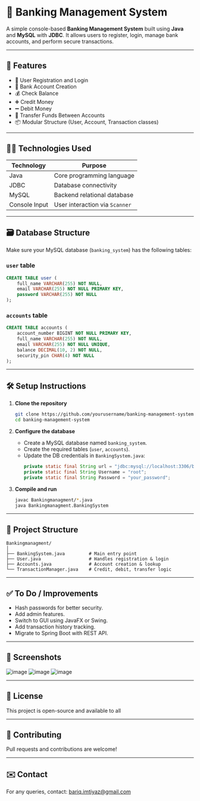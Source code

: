 # 🏦 Banking Management System

A simple console-based **Banking Management System** built using **Java** and **MySQL** with **JDBC**. It allows users to register, login, manage bank accounts, and perform secure transactions.

---

## 🚀 Features

- 🔐 User Registration and Login
- 🏦 Bank Account Creation
- 💰 Check Balance
- ➕ Credit Money
- ➖ Debit Money
- 🔄 Transfer Funds Between Accounts
- 📦 Modular Structure (User, Account, Transaction classes)

---

## 🧑‍💻 Technologies Used

| Technology     | Purpose                          |
|----------------|----------------------------------|
| Java           | Core programming language        |
| JDBC           | Database connectivity            |
| MySQL          | Backend relational database      |
| Console Input  | User interaction via `Scanner`   |

---

## 🗃️ Database Structure

Make sure your MySQL database (`banking_system`) has the following tables:

### `user` table
```sql
CREATE TABLE user (
    full_name VARCHAR(255) NOT NULL,
    email VARCHAR(255) NOT NULL PRIMARY KEY,
    password VARCHAR(255) NOT NULL
);
```

### `accounts` table
```sql
CREATE TABLE accounts (
    account_number BIGINT NOT NULL PRIMARY KEY,
    full_name VARCHAR(255) NOT NULL,
    email VARCHAR(255) NOT NULL UNIQUE,
    balance DECIMAL(10, 2) NOT NULL,
    security_pin CHAR(4) NOT NULL
);
```

---

## 🛠️ Setup Instructions

1. **Clone the repository**
   ```bash
   git clone https://github.com/yourusername/banking-management-system.git
   cd banking-management-system
   ```

2. **Configure the database**
   - Create a MySQL database named `banking_system`.
   - Create the required tables (`user`, `accounts`).
   - Update the DB credentials in `BankingSystem.java`:
     ```java
     private static final String url = "jdbc:mysql://localhost:3306/banking_system";
     private static final String Username = "root";
     private static final String Password = "your_password";
     ```

3. **Compile and run**
   ```bash
   javac Bankingmanagment/*.java
   java Bankingmanagment.BankingSystem
   ```

---

## 📁 Project Structure

```
Bankingmanagment/
│
├── BankingSystem.java         # Main entry point
├── User.java                  # Handles registration & login
├── Accounts.java              # Account creation & lookup
└── TransactionManager.java    # Credit, debit, transfer logic
```

---

## ✅ To Do / Improvements

- Hash passwords for better security.
- Add admin features.
- Switch to GUI using JavaFX or Swing.
- Add transaction history tracking.
- Migrate to Spring Boot with REST API.

---

## 📸 Screenshots

![image](https://github.com/user-attachments/assets/06b86c00-4691-4da2-b26f-bed896161f75)
![image](https://github.com/user-attachments/assets/f1ccda2b-ecc1-412b-9b86-b100d2127608)
![image](https://github.com/user-attachments/assets/c649e5af-3e0a-4b13-8087-0f005fe1920d)


---

## 📄 License

This project is open-source and available to all

---

## 🤝 Contributing

Pull requests and contributions are welcome!

---

## ✉️ Contact

For any queries, contact: bariq.imtiyaz@gmail.com
